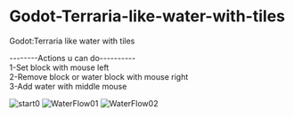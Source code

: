 # Godot-Terraria-like-water-with-tiles<br>
Godot:Terraria like water with tiles<br>

--------Actions u can do----------<br>
1-Set block with mouse left<br>
2-Remove block or water block with mouse right<br>
3-Add water with middle mouse<br> 




![start0](https://github.com/aharon80/Godot-Terraria-like-water-with-tiles/assets/45918521/51f50bcc-38a2-48c3-b84f-e403e9fdd8dd)
![WaterFlow01](https://github.com/aharon80/Godot-Terraria-like-water-with-tiles/assets/45918521/f5c90aa5-6662-445b-821f-88bdbd1f534b)
![WaterFlow02](https://github.com/aharon80/Godot-Terraria-like-water-with-tiles/assets/45918521/f9a2cc35-2637-4aa5-a484-b219862e0e42)




